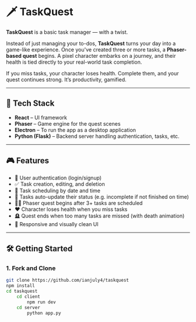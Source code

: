 # 🗡️ TaskQuest

**TaskQuest** is a basic task manager — with a twist.

Instead of just managing your to-dos, **TaskQuest** turns your day into a game-like experience. Once you've created three or more tasks, a **Phaser-based quest** begins. A pixel character embarks on a journey, and their health is tied directly to your real-world task completion.

If you miss tasks, your character loses health. Complete them, and your quest continues strong. It’s productivity, gamified.

---

## 🚀 Tech Stack

- **React** – UI framework
- **Phaser** – Game engine for the quest scenes
- **Electron** – To run the app as a desktop application
- **Python (Flask)** – Backend server handling authentication, tasks, etc.

---

## 🎮 Features

- 🔐 User authentication (login/signup)
- ✅ Task creation, editing, and deletion
- 📅 Task scheduling by date and time
- 🧠 Tasks auto-update their status (e.g. incomplete if not finished on time)
- 🧙‍♂️ Phaser quest begins after 3+ tasks are scheduled
- ❤️ Character loses health when you miss tasks
- 🪦 Quest ends when too many tasks are missed (with death animation)
- 🧘 Responsive and visually clean UI

---

## 🛠️ Getting Started

### 1. Fork and Clone

```bash
git clone https://github.com/ianjuly4/taskquest
npm install
cd taskquest
    cd client
        npm run dev 
    cd server
        python app.py 